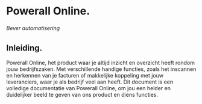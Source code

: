 # **Powerall Online**.
###### Bever automatisering 

## Inleiding.

Powerall Online, het product waar je altijd inzicht en overzicht heeft rondom jouw bedrijfszaken. Met verschillende handige functies, zoals het inscannen en herkennen van je facturen of makkelijke koppeling met jouw leveranciers, waar je als bedrijf veel aan heeft. 
Dit document is een volledige documentatie van Powerall Online, om jou een helder en duidelijker beeld te geven van ons product en diens functies. 

